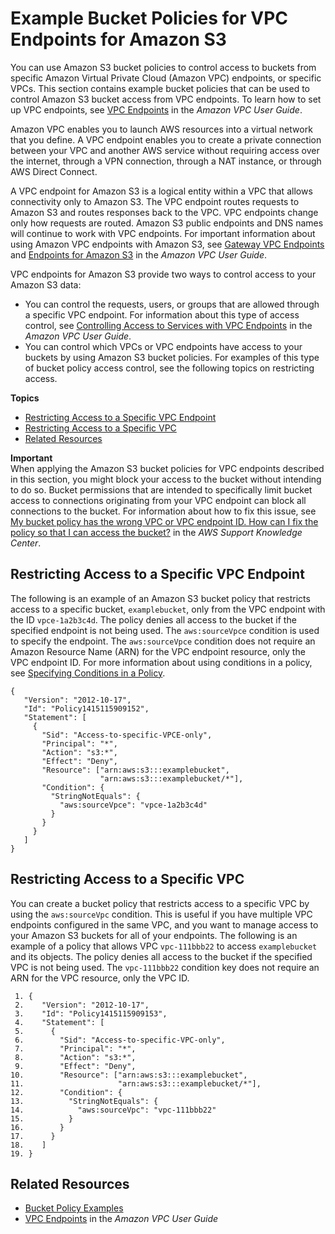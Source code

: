 # Example Bucket Policies for VPC Endpoints for Amazon S3<a name="example-bucket-policies-vpc-endpoint"></a>

You can use Amazon S3 bucket policies to control access to buckets from specific Amazon Virtual Private Cloud \(Amazon VPC\) endpoints, or specific VPCs\. This section contains example bucket policies that can be used to control Amazon S3 bucket access from VPC endpoints\. To learn how to set up VPC endpoints, see [VPC Endpoints](https://docs.aws.amazon.com/vpc/latest/userguide/vpc-endpoints.html) in the *Amazon VPC User Guide*\. 

Amazon VPC enables you to launch AWS resources into a virtual network that you define\. A VPC endpoint enables you to create a private connection between your VPC and another AWS service without requiring access over the internet, through a VPN connection, through a NAT instance, or through AWS Direct Connect\. 

A VPC endpoint for Amazon S3 is a logical entity within a VPC that allows connectivity only to Amazon S3\. The VPC endpoint routes requests to Amazon S3 and routes responses back to the VPC\. VPC endpoints change only how requests are routed\. Amazon S3 public endpoints and DNS names will continue to work with VPC endpoints\. For important information about using Amazon VPC endpoints with Amazon S3, see [Gateway VPC Endpoints](https://docs.aws.amazon.com/vpc/latest/userguide/vpce-gateway.html) and [Endpoints for Amazon S3](https://docs.aws.amazon.com/vpc/latest/userguide/vpc-endpoints-s3.html) in the *Amazon VPC User Guide*\. 

VPC endpoints for Amazon S3 provide two ways to control access to your Amazon S3 data: 
+ You can control the requests, users, or groups that are allowed through a specific VPC endpoint\. For information about this type of access control, see [Controlling Access to Services with VPC Endpoints](https://docs.aws.amazon.com/vpc/latest/userguide/vpc-endpoints-access.html) in the *Amazon VPC User Guide*\.
+ You can control which VPCs or VPC endpoints have access to your buckets by using Amazon S3 bucket policies\. For examples of this type of bucket policy access control, see the following topics on restricting access\.

**Topics**
+ [Restricting Access to a Specific VPC Endpoint](#example-bucket-policies-restrict-accesss-vpc-endpoint)
+ [Restricting Access to a Specific VPC](#example-bucket-policies-restrict-access-vpc)
+ [Related Resources](#example-bucket-policies-restrict-access-vpc-related-resources)

**Important**  
When applying the Amazon S3 bucket policies for VPC endpoints described in this section, you might block your access to the bucket without intending to do so\. Bucket permissions that are intended to specifically limit bucket access to connections originating from your VPC endpoint can block all connections to the bucket\. For information about how to fix this issue, see [My bucket policy has the wrong VPC or VPC endpoint ID\. How can I fix the policy so that I can access the bucket?](https://aws.amazon.com/premiumsupport/knowledge-center/s3-regain-access/) in the *AWS Support Knowledge Center*\.

## Restricting Access to a Specific VPC Endpoint<a name="example-bucket-policies-restrict-accesss-vpc-endpoint"></a>

The following is an example of an Amazon S3 bucket policy that restricts access to a specific bucket, `examplebucket`, only from the VPC endpoint with the ID `vpce-1a2b3c4d`\. The policy denies all access to the bucket if the specified endpoint is not being used\. The `aws:sourceVpce` condition is used to specify the endpoint\. The `aws:sourceVpce` condition does not require an Amazon Resource Name \(ARN\) for the VPC endpoint resource, only the VPC endpoint ID\. For more information about using conditions in a policy, see [Specifying Conditions in a Policy](amazon-s3-policy-keys.md)\.

```
{
   "Version": "2012-10-17",
   "Id": "Policy1415115909152",
   "Statement": [
     {
       "Sid": "Access-to-specific-VPCE-only",
       "Principal": "*",
       "Action": "s3:*",
       "Effect": "Deny",
       "Resource": ["arn:aws:s3:::examplebucket",
                    "arn:aws:s3:::examplebucket/*"],
       "Condition": {
         "StringNotEquals": {
           "aws:sourceVpce": "vpce-1a2b3c4d"
         }
       }
     }
   ]
}
```

## Restricting Access to a Specific VPC<a name="example-bucket-policies-restrict-access-vpc"></a>

You can create a bucket policy that restricts access to a specific VPC by using the `aws:sourceVpc` condition\. This is useful if you have multiple VPC endpoints configured in the same VPC, and you want to manage access to your Amazon S3 buckets for all of your endpoints\. The following is an example of a policy that allows VPC `vpc-111bbb22` to access `examplebucket` and its objects\. The policy denies all access to the bucket if the specified VPC is not being used\. The `vpc-111bbb22` condition key does not require an ARN for the VPC resource, only the VPC ID\.

```
 1. {
 2.    "Version": "2012-10-17",
 3.    "Id": "Policy1415115909153",
 4.    "Statement": [
 5.      {
 6.        "Sid": "Access-to-specific-VPC-only",
 7.        "Principal": "*",
 8.        "Action": "s3:*",
 9.        "Effect": "Deny",
10.        "Resource": ["arn:aws:s3:::examplebucket",
11.                     "arn:aws:s3:::examplebucket/*"],
12.        "Condition": {
13.          "StringNotEquals": {
14.            "aws:sourceVpc": "vpc-111bbb22"
15.          }
16.        }
17.      }
18.    ]
19. }
```

## Related Resources<a name="example-bucket-policies-restrict-access-vpc-related-resources"></a>
+ [Bucket Policy Examples](example-bucket-policies.md)
+ [VPC Endpoints](https://docs.aws.amazon.com/vpc/latest/userguide/vpc-endpoints.html) in the *Amazon VPC User Guide*